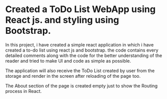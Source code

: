 # Created a ToDo List WebApp using React js. and styling using Bootstrap.

In this project, i have created a simple react application in which i have created a to-do list using react js and bootstrap.
the code contains every detailed comments along with the code for the better understanding of the reader and tried to make UI and code as simple as possible.

The application will also receive the ToDo List created by user from the storage and render in the screen after reloading of the page too.

The About section of the page is created empty just to show the Routing process in React.
